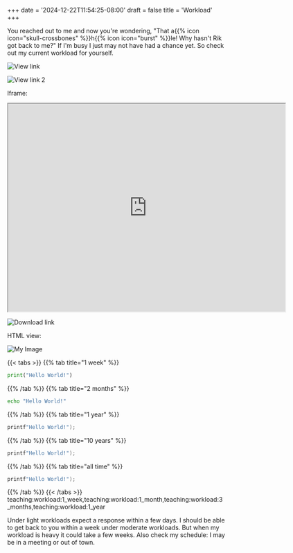 +++
date = '2024-12-22T11:54:25-08:00'
draft = false
title = 'Workload'
+++


You reached out to me and now you're wondering, "That a{{% icon icon="skull-crossbones" %}}h{{% icon icon="burst" %}}le! Why hasn't Rik got back to me?"  If I'm busy I just may not have had a chance yet.  So check out my current workload for yourself.

![View link](https://drive.google.com/uc?export=view&id=10OjnUTLgN2oJVSwtxKNhNCpumJW4P038)

![View link 2](https://drive.google.com/file/d/10OjnUTLgN2oJVSwtxKNhNCpumJW4P038/preview)

Iframe:

<iframe src="https://drive.google.com/file/d/10OjnUTLgN2oJVSwtxKNhNCpumJW4P038/preview" width="640" height="480" allow="autoplay"></iframe>
    
![Download link](https://drive.google.com/uc?export=download&id=10OjnUTLgN2oJVSwtxKNhNCpumJW4P038)

HTML view:

<img src="https://drive.google.com/uc?export=view&id=10OjnUTLgN2oJVSwtxKNhNCpumJW4P038" alt="My Image" />

{{< tabs >}}
{{% tab title="1 week" %}}
```python
print("Hello World!")
```
{{% /tab %}}
{{% tab title="2 months" %}}
```bash
echo "Hello World!"
```
{{% /tab %}}
{{% tab title="1 year" %}}
```c
printf"Hello World!");
```
{{% /tab %}}
{{% tab title="10 years" %}}
```c
printf"Hello World!");
```
{{% /tab %}}
{{% tab title="all time" %}}
```c
printf"Hello World!");
```
{{% /tab %}}
{{< /tabs >}}
teaching:workload:1_week,teaching:workload:1_month,teaching:workload:3_months,teaching:workload:1_year

Under light workloads expect a response within a few days.  I should be able to get back to you within a week under moderate workloads.  But when my workload is heavy it could take a few weeks.  Also check my schedule: I may be in a meeting or out of town.
